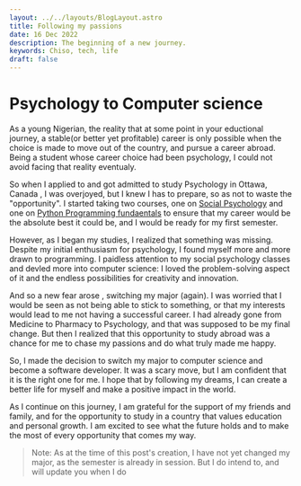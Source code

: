 ```yaml
---
layout: ../../layouts/BlogLayout.astro
title: Following my passions
date: 16 Dec 2022
description: The beginning of a new journey.
keywords: Chiso, tech, life
draft: false
---
```


# Psychology to Computer science

As a young Nigerian, the reality that at some point in your eductional journey, a stable(or better yet profitable) career is only possible when the choice is made to move out of the country, and pursue a career abroad. Being a student whose career choice had been psychology, I could not avoid facing that reality eventualy.

So when I applied to and got  admitted to study Psychology in Ottawa, Canada , I was overjoyed, but I knew I has to prepare, so as not to waste the "opportunity". I started taking two courses, one on [Social Psychology]() and one on [Python Programming fundaentals]() to ensure that my career would be the absolute best it could be, and I would be ready for my first semester.

However, as I began my studies, I realized that something was missing. Despite my initial enthusiasm for psychology, I found myself more and more drawn to programming. I paidless attention to my social psychology classes and devled more into computer science: I  loved the problem-solving aspect of it and the endless possibilities for creativity and innovation.

And so a new fear arose , switching  my major (again). I was worried that I would be seen as not being able to stick to something, or that my interests would lead to me not having a successful career. I had already gone from Medicine to Pharmacy to Psychology, and that was supposed to be my final change. But then I realized that this opportunity to study abroad was a chance for me to chase my passions and do what truly made me happy.

So, I made the decision to switch my major to computer science and become a software developer. It was a scary move, but I am confident that it is the right one for me. I hope that by following my dreams, I can create a better life for myself and make a positive impact in the world.

As I continue on this journey, I am grateful for the support of my friends and family, and for the opportunity to study in a country that values education and personal growth. I am excited to see what the future holds and to make the most of every opportunity that comes my way.


>Note: As at the time of this post's creation, I have not yet changed my major, as the semester is already in session. But I do intend to, and will update you when I do
